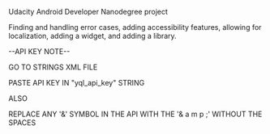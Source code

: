 Udacity Android Developer Nanodegree project

Finding and handling error cases, adding accessibility features, allowing for localization, adding a widget, and adding a library.

--API KEY NOTE--

GO TO STRINGS XML FILE

PASTE API KEY IN "yql_api_key" STRING

ALSO

REPLACE ANY '&' SYMBOL IN THE API WITH THE '& a m p ;' WITHOUT THE SPACES
